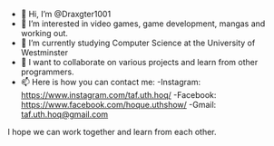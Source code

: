 - 👋 Hi, I’m @Draxgter1001
- 👀 I’m interested in video games, game development, mangas and working out.
- 🌱 I’m currently studying Computer Science at the University of Westminster
- 💞️ I want to collaborate on various projects and learn from other programmers.
- 📫 Here is how you can contact me:
      -Instagram: https://www.instagram.com/taf.uth.hoq/
      -Facebook: https://www.facebook.com/hoque.uthshow/
      -Gmail: taf.uth.hoq@gmail.com
      
 I hope we can work together and learn from each other.

<!---
Draxgter1001/Draxgter1001 is a ✨ special ✨ repository because its `README.md` (this file) appears on your GitHub profile.
You can click the Preview link to take a look at your changes.
--->
